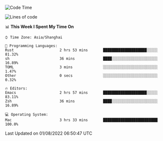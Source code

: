 <!--START_SECTION:waka-->
![Code Time](http://img.shields.io/badge/Code%20Time-751%20hrs%2027%20mins-blue)

![Lines of code](https://img.shields.io/badge/From%20Hello%20World%20I%27ve%20Written-22%20Thousand%20lines%20of%20code-blue)

📊 **This Week I Spent My Time On** 

```text
⌚︎ Time Zone: Asia/Shanghai

💬 Programming Languages: 
Rust                     2 hrs 53 mins       ████████████████████░░░░░   81.32% 
sh                       36 mins             ████░░░░░░░░░░░░░░░░░░░░░   16.89% 
TOML                     3 mins              ░░░░░░░░░░░░░░░░░░░░░░░░░   1.47% 
Other                    0 secs              ░░░░░░░░░░░░░░░░░░░░░░░░░   0.32%

🔥 Editors: 
Emacs                    2 hrs 57 mins       ████████████████████░░░░░   83.11% 
Zsh                      36 mins             ████░░░░░░░░░░░░░░░░░░░░░   16.89%

💻 Operating System: 
Mac                      3 hrs 33 mins       █████████████████████████   100.0%

```


 Last Updated on 01/08/2022 06:50:47 UTC
<!--END_SECTION:waka-->
